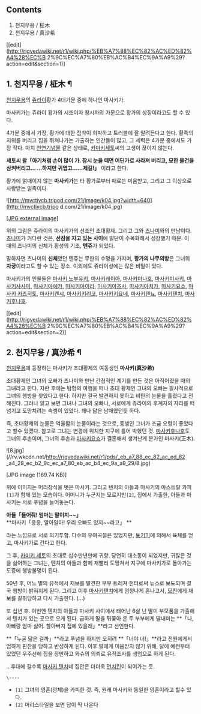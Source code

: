 ## Contents

    

1. 천지무용 / 柾木 
2. 천지무용 / 真沙希 

[[edit](http://rigvedawiki.net/r1/wiki.php/%EB%A7%88%EC%82%AC%ED%82%A4%28%EC%B
2%9C%EC%A7%80%EB%AC%B4%EC%9A%A9%29?action=edit&section=1)]

## 1. 천지무용 / 柾木 ¶

[천지무용](%EC%B2%9C%EC%A7%80%EB%AC%B4%EC%9A%A9.md)의
[쥬라이](%EC%A5%AC%EB%9D%BC%EC%9D%B4.md)황가 4대가문 중에 하나인 마사키가.

  

마사키가는 쥬라이 황가의 시조이자 창시자의 가문으로 황가의 상징이라고도 할 수 있다.

  

4가문 중에서 가장, 황가에 대한 집착이 희박하고 트러블에 잘 말려든다고 한다. 황족의 지위를 버리고 집을 뛰쳐나가는 가출하는 인간들이
많고, 그 세력은 4가문 중에서도 가장 작다. 마치
[천연기념물](%EC%B2%9C%EC%97%B0%EA%B8%B0%EB%85%90%EB%AC%BC.md) 같은 상태로, [카미키세토](%EC%B9%B4%EB%AF%B8%ED%82%A4%20%EC%84%B8%ED%86%A0.md)씨의 고생이 끊이지 않는다.

  

**세토씨 왈「아기처럼 손이 많이 가. 잠시 눈을 떼면 어딘가로 사라져 버리고, 묘한 물건을 삼켜버리고… …하지만 귀엽고……제길!」** 이라고 한다.

  

황가에 얽매이지 않는 **마사키가**는 타 황가로부터 때로는 미움받고, 그리고 그 이상으로 사랑받는 일족이다.

  

![http://mvctiycb.tripod.com/21/image/k04.jpg?width=640](http://mvctiycb.tripo
d.com/21/image/k04.jpg)

[[JPG external image]](http://mvctiycb.tripod.com/21/image/k04.jpg)

  

위의 그림은 쥬라이의 마사키가의 선조인 초대황제. 그리고 그와 [츠나미](%EC%B8%A0%EB%82%98%EB%AF%B8.md)와의
만남이다. [츠나미](%EC%B8%A0%EB%82%98%EB%AF%B8.md)가 커다란 것은, **선잠을 자고 있는 사이**에 말단이
수목화해서 성장했기 때문. 이 때의 츠나미의 신체가 황성의 기초, **텐쥬**가 되었다.

  

말하자면 츠나미의 **신체**였던 텐쥬는 무한의 수명을 가지며, **황가의 나무의방**은 그녀의 **자궁**이라고도 할 수 있는 장소.
이외에도 쥬라이성에는 많은 비밀이 있다.

  

마사키가의 인물들은 [마사키 노부유키](%EB%A7%88%EC%82%AC%ED%82%A4%20%EB%85%B8%EB%B6%80%EC%9C%A0%ED%82%A4.md), [마사키레이아](%EB%A7%88%EC%82%AC%ED%82%A4%20%EB%A0%88%EC%9D%B4%EC%95%84.md), [마사키미나호](%EB%A7%88%EC%82%AC%ED%82%A4%20%EB%AF%B8%EB%82%98%ED%98%B8.md), [마사키미사키](%EB%A7%88%EC%82%AC%ED%82%A4%20%EB%AF%B8%EC%82%AC%ED%82%A4.md), [마사키사사미](%EB%A7%88%EC%82%AC%ED%82%A4%20%EC%82%AC%EC%82%AC%EB%AF%B8.md), [마사키아에카](%EB%A7%88%EC%82%AC%ED%82%A4%20%EC%95%84%EC%97%90%EC%B9%B4.md), [마사키아이리](%EB%A7%88%EC%82%AC%ED%82%A4%20%EC%95%84%EC%9D%B4%EB%A6%AC.md), [마사키아즈사](%EB%A7%88%EC%82%AC%ED%82%A4%20%EC%95%84%EC%A6%88%EC%82%AC.md), [마사키아치카](%EB%A7%88%EC%82%AC%ED%82%A4%20%EC%95%84%EC%B9%98%EC%B9%B4.md), [마사키요쇼](%EB%A7%88%EC%82%AC%ED%82%A4%20%EC%9A%94%EC%87%BC.md), [마사키 카츠히토](%EB%A7%88%EC%82%AC%ED%82%A4%20%EC%B9%B4%EC%B8%A0%ED%9E%88%ED%86%A0.md), [마사키켄시](%EB%A7%88%EC%82%AC%ED%82%A4%20%EC%BC%84%EC%8B%9C.md), [마사키키리코](%EB%A7%88%EC%82%AC%ED%82%A4%20%ED%82%A4%EB%A6%AC%EC%BD%94.md), [마사키키요네](%EB%A7%88%EC%82%AC%ED%82%A4%20%ED%82%A4%EC%9A%94%EB%84%A4.md), [마사키텐뇨](%EB%A7%88%EC%82%AC%ED%82%A4%20%ED%85%90%EB%87%A8.md), [마사키텐치](%EB%A7%88%EC%82%AC%ED%82%A4%20%ED%85%90%EC%B9%98.md), [마사키후나호](%EB%A7%88%EC%82%AC%ED%82%A4%20%ED%9B%84%EB%82%98%ED%98%B8.md).

  

[[edit](http://rigvedawiki.net/r1/wiki.php/%EB%A7%88%EC%82%AC%ED%82%A4%28%EC%B
2%9C%EC%A7%80%EB%AC%B4%EC%9A%A9%29?action=edit&section=2)]

## 2. 천지무용 / 真沙希 ¶

[천지무용](%EC%B2%9C%EC%A7%80%EB%AC%B4%EC%9A%A9.md)에 등장하는 마사키가 초대황제의 여동생인
**마사키(真沙希)**

  

초대황제인 그녀의 오빠가 츠나미와 만난 간접적인 계기를 만든 것은 아직어렸을 때의 그녀라고 한다. 자란 후에는 탐험의 여행을 떠나 초대
황제인 그녀의 오빠는 필사적으로 그녀의 행방을 찾았다고 한다. 하지만 결국 발견하지 못하고 비탄의 눈물을 흘렸다고 전해진다. 그러나 알고
보면 그녀나 그녀의 오빠나, 서로에게 쥬라이의 후계자의 자리를 떠넘기고 도망치려는 속셈이 있었다. 꽤나 닮은 남매였던듯 하다.

  

즉, 초대황제의 눈물은 억울함의 눈물이라는 것으로, 동생인 그녀가 조금 요령이 좋았다고 할수 있겠다. 참고로 그녀는 변경에 위치한 지구에
틀어 박혔던 것. [마사키후나호](%EB%A7%88%EC%82%AC%ED%82%A4%20%ED%9B%84%EB%82%98%ED%98%B8.md)도 그녀의
후손이며, 그녀의 후손과 [마사키요쇼](%EB%A7%88%EC%82%AC%ED%82%A4%20%EC%9A%94%EC%87%BC.md)가 결혼해서 생겨난게 분가인
마사키(正木).

  

![8.jpg](//rv.wkcdn.net/http://rigvedawiki.net/r1/pds/_eb_a7_88_ec_82_ac_ed_82
_a4_28_ec_b2_9c_ec_a7_80_eb_ac_b4_ec_9a_a9_29/8.jpg)

[JPG image (169.74 KB)]

  

위에 이미지는 머리장식을 벗은 마사키. 그리고 텐치의 아들과 마사키의 아스트랄 카피`[1]`가 함께 있는 모습이다. 어머니가 누군지는
모르지만`[2]`, 집에서 가출한, 아들과 마사키는 서로 푸념을 늘어놓는다.

  

**아들「들어줘! 엄마는 말이지~~」**  
**마사키「응응, 알아알아! 우리 오빠도 있지~~라고」 **

  

라는 느낌으로 서로 의기투합. 다수의 우여곡절은 있었지만, [토키미](%ED%86%A0%ED%82%A4%EB%AF%B8.md)에 의해서
육체를 얻고, 마사키가로 간다고 한다.

  

그 후, [카미키 세토](%EC%B9%B4%EB%AF%B8%ED%82%A4%20%EC%84%B8%ED%86%A0.md)의 초대로
십수만년만에 귀향. 당연히 대소동이 되었지만, 귀찮은 것을 싫어하는 그녀는, 텐치의 아들과 함께 재빨리 도망쳐서 지구에 마사키가로 돌아가는
도중에 행방불명이 된다.

  

50년 후, 어느 별의 유적에서 재보를 발견한 부부 트레져 헌터로써 뉴스로 보도되며 결국 행방이 밝혀지게 된다. 그리고 이후 [마사키텐치](%EB%A7%88%EC%82%AC%ED%82%A4%20%ED%85%90%EC%B9%98.md)에게 엄청나게 혼나고서,
[모친](%EB%A3%8C%EC%9A%B0%EC%BD%94.md)에게 재보를 갈취당하고 다시 가출한다. (…)

  

또 십년 후. 이번엔 텐치의 아들과 마사키 사이에서 태어난 6살 난 딸이 부모품을 가출해서 텐치가 있는 곳으로 오게 된다. 급하게 딸을
뒤쫓아 온 두 부부에게 딸내미는 **「나, 아빠랑 엄마 싫어. 할아버지 집에 있을래」**라고 선언한다.

  

**「누굴 닮은 걸까」**라고 푸념을 하지만 오히려 **「너야 너!」**라고 전원에게서 엄하게 핀잔을 당하고 반성하게 된다. 이후 딸에게 미움받지 않기 위해, 달에 예전부터 있었던 우주선에 집을 장만하고 와슈의 의뢰로 유적조사를 생업으로 하게 된다.

  

…후대에 갈수록 [마사키 텐치](%EB%A7%88%EC%82%AC%ED%82%A4%20%ED%85%90%EC%B9%98.md)네 집안은
더더욱 [먼치킨](%EB%A8%BC%EC%B9%98%ED%82%A8.md)이 되어가는 듯.

  

`\----`

  * `[1]` 그녀의 영혼(영체)을 카피한 것. 즉, 원래 마사키와 동일한 영혼이라고 할수 있다.
  * `[2]` 머리스타일을 보면 답이 딱 나온다


